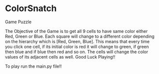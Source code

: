 # ColorSnatch
Game Puzzle

The Objective of the Game is to get all 9 cells to have same color either Red, Green or Blue.
Each square will change to a different color depending on the hierarchy which is [Red, Green, Blue].
This means that every time you click one cell, if its initial color is red it will change to green, if green then blue and if blue then red and so on.
The cells will change the color values of its adjacent cells as well.
Good Luck Playing!!

To play run the main.py file!!
